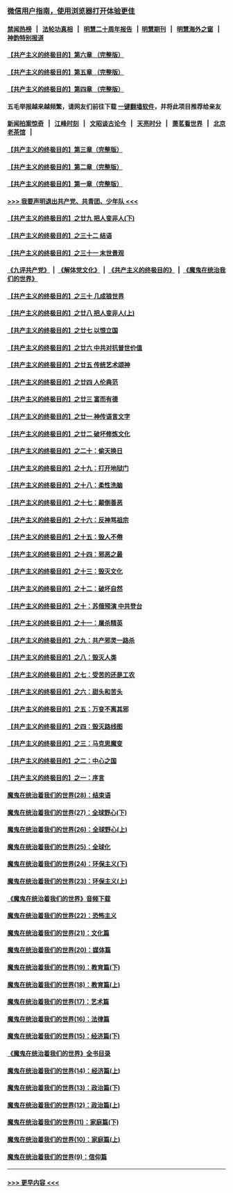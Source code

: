 ### [微信用户指南，使用浏览器打开体验更佳](https://github.com/gfw-breaker/banned-news1/blob/master/indexes/wechat-guide.md?t=0)
#### [禁闻热榜](热点新闻.md?t=0)  &nbsp;&nbsp;|&nbsp;&nbsp; [法轮功真相](https://github.com/gfw-breaker/truth/blob/master/README.md?t=0) &nbsp;&nbsp;|&nbsp;&nbsp; [明慧二十周年报告](https://github.com/gfw-breaker/mh-reports/blob/master/README.md?t=0) &nbsp;&nbsp;|&nbsp;&nbsp;[明慧期刊](https://github.com/gfw-breaker/mh-qikan) &nbsp;&nbsp;|&nbsp;&nbsp; [明慧海外之窗](https://github.com/gfw-breaker/mh-news/blob/master/README.md?t=0) &nbsp;&nbsp;|&nbsp;&nbsp; [神韵特别报道](https://github.com/gfw-breaker/mh-news/blob/master/shenyun.md?t=0)
#### [【共产主义的终极目的】第六章 （完整版）](../pages/nsc422/n11428913.md?t=02101544) 
#### [【共产主义的终极目的】第五章 （完整版）](../pages/nsc422/n11428912.md?t=02101544) 
#### [【共产主义的终极目的】第四章 （完整版）](../pages/nsc422/n11428907.md?t=02101544) 
#### 五毛举报越来越频繁，请网友们前往下载 [一键翻墙软件](https://github.com/gfw-breaker/ssr-accounts)，并将此项目推荐给亲友
#### [新闻拍案惊奇](https://github.com/gfw-breaker/banned-news1/blob/master/pages/link4.md) &nbsp;&nbsp;|&nbsp;&nbsp; [江峰时刻](https://github.com/gfw-breaker/banned-news1/blob/master/pages/link4.md) &nbsp;&nbsp;|&nbsp;&nbsp; [文昭谈古论今](https://github.com/gfw-breaker/banned-news1/blob/master/pages/link4.md) &nbsp;&nbsp;|&nbsp;&nbsp; [天亮时分](https://github.com/gfw-breaker/banned-news1/blob/master/pages/link4.md) &nbsp;&nbsp;|&nbsp;&nbsp; [萧茗看世界](https://github.com/gfw-breaker/banned-news1/blob/master/pages/link4.md) &nbsp;&nbsp;|&nbsp;&nbsp; [北京老茶馆](https://github.com/gfw-breaker/banned-news1/blob/master/pages/link4.md) &nbsp;&nbsp;|&nbsp;&nbsp; 
#### [【共产主义的终极目的】第三章（完整版）](../pages/nsc422/n11428848.md?t=02101544) 
#### [【共产主义的终极目的】第二章（完整版）](../pages/nsc422/n11428831.md?t=02101544) 
#### [【共产主义的终极目的】第一章（完整版）](../pages/nsc422/n11417651.md?t=02101544) 
#### [>>> 我要声明退出共产党、共青团、少年队 <<<](https://github.com/begood0513/goodnews/blob/master/quit/letter.md) 
#### [【共产主义的终极目的】之廿九 把人变非人(下)](../pages/nsc422/n11344140.md?t=02101544) 
#### [【共产主义的终极目的】之三十二 结语](../pages/nsc422/n11360535.md?t=02101544) 
#### [【共产主义的终极目的】之三十一 末世景观](../pages/nsc422/n11351129.md?t=02101544) 
#### [《九评共产党》](https://github.com/begood0513/9ping.md/blob/master/README.md) &nbsp;|&nbsp; [《解体党文化》](../../../../jtdwh.md/blob/master/README.md)  &nbsp;|&nbsp; [《共产主义的终极目的》](../../../../gczydzjmd.md/blob/master/README.md) &nbsp;|&nbsp; [《魔鬼在统治我们的世界》](../../../../mgztzwmdsj.md/blob/master/README.md) 
#### [【共产主义的终极目的】之三十 几成狼世界](../pages/nsc422/n11348280.md?t=02101544) 
#### [【共产主义的终极目的】之廿八 把人变非人(上)](../pages/nsc422/n11340492.md?t=02101544) 
#### [【共产主义的终极目的】之廿七 以恨立国](../pages/nsc422/n11336944.md?t=02101544) 
#### [【共产主义的终极目的】之廿六 中共对抗普世价值](../pages/nsc422/n11324785.md?t=02101544) 
#### [【共产主义的终极目的】之廿五 传统艺术颂神](../pages/nsc422/n11296396.md?t=02101544) 
#### [【共产主义的终极目的】之廿四 人伦典范](../pages/nsc422/n11296397.md?t=02101544) 
#### [【共产主义的终极目的】之廿三 富而有德](../pages/nsc422/n11283598.md?t=02101544) 
#### [【共产主义的终极目的】之廿一 神传语言文字](../pages/nsc422/n11263265.md?t=02101544) 
#### [【共产主义的终极目的】之廿二 破坏修炼文化](../pages/nsc422/n11245728.md?t=02101544) 
#### [【共产主义的终极目的】之二十：偷天换日](../pages/nsc422/n11238846.md?t=02101544) 
#### [【共产主义的终极目的】之十九：打开地狱门](../pages/nsc422/n11206376.md?t=02101544) 
#### [【共产主义的终极目的】之十八：柔性洗脑](../pages/nsc422/n11199994.md?t=02101544) 
#### [【共产主义的终极目的】之十七：颠倒善恶](../pages/nsc422/n11179782.md?t=02101544) 
#### [【共产主义的终极目的】之十六：反神骂祖宗](../pages/nsc422/n11166798.md?t=02101544) 
#### [【共产主义的终极目的】之十五：毁人不倦](../pages/nsc422/n11166792.md?t=02101544) 
#### [【共产主义的终极目的】之十四：邪恶之最](../pages/nsc422/n11150249.md?t=02101544) 
#### [【共产主义的终极目的】之十三：毁灭文化](../pages/nsc422/n11135227.md?t=02101544) 
#### [【共产主义的终极目的】之十二：破坏自然](../pages/nsc422/n11135214.md?t=02101544) 
#### [【共产主义的终极目的】之十：苏俄预演 中共登台](../pages/nsc422/n11118424.md?t=02101544) 
#### [【共产主义的终极目的】之十一：屠杀精英](../pages/nsc422/n11118442.md?t=02101544) 
#### [【共产主义的终极目的】之九：共产邪灵一路杀](../pages/nsc422/n11114139.md?t=02101544) 
#### [【共产主义的终极目的】之八：毁灭人类](../pages/nsc422/n11108503.md?t=02101544) 
#### [【共产主义的终极目的】之七：受苦的还是工农](../pages/nsc422/n11101809.md?t=02101544) 
#### [【共产主义的终极目的】之六：甜头和苦头](../pages/nsc422/n11096971.md?t=02101544) 
#### [【共产主义的终极目的】之五：万变不离其邪](../pages/nsc422/n11091285.md?t=02101544) 
#### [【共产主义的终极目的】之四：毁灭路线图](../pages/nsc422/n11086284.md?t=02101544) 
#### [【共产主义的终极目的】之三：马克思魔变](../pages/nsc422/n11061941.md?t=02101544) 
#### [【共产主义的终极目的】之二：中心之国](../pages/nsc422/n11047728.md?t=02101544) 
#### [【共产主义的终极目的】之一：序言](../pages/nsc422/n11086077.md?t=02101544) 
#### [魔鬼在统治着我们的世界(28)：结束语](../pages/nsc422/n10936246.md?t=02101544) 
#### [魔鬼在统治着我们的世界(27)：全球野心(下)](../pages/nsc422/n10928319.md?t=02101544) 
#### [魔鬼在统治着我们的世界(26)：全球野心(上)](../pages/nsc422/n10900318.md?t=02101544) 
#### [魔鬼在统治着我们的世界(25)：全球化](../pages/nsc422/n10788205.md?t=02101544) 
#### [魔鬼在统治着我们的世界(24)：环保主义(下)](../pages/nsc422/n10695307.md?t=02101544) 
#### [魔鬼在统治着我们的世界(23)：环保主义(上)](../pages/nsc422/n10688613.md?t=02101544) 
#### [《魔鬼在统治着我们的世界》音频下载](../pages/nsc422/n10635553.md?t=02101544) 
#### [魔鬼在统治着我们的世界(22)：恐怖主义](../pages/nsc422/n10614727.md?t=02101544) 
#### [魔鬼在统治着我们的世界(21)：文化篇](../pages/nsc422/n10597706.md?t=02101544) 
#### [魔鬼在统治着我们的世界(20)：媒体篇](../pages/nsc422/n10586579.md?t=02101544) 
#### [魔鬼在统治着我们的世界(19)：教育篇(下)](../pages/nsc422/n10564808.md?t=02101544) 
#### [魔鬼在统治着我们的世界(18)：教育篇(上)](../pages/nsc422/n10526970.md?t=02101544) 
#### [魔鬼在统治着我们的世界(17)：艺术篇](../pages/nsc422/n10499093.md?t=02101544) 
#### [魔鬼在统治着我们的世界(16)：法律篇](../pages/nsc422/n10485969.md?t=02101544) 
#### [魔鬼在统治着我们的世界(15)：经济篇(下)](../pages/nsc422/n10469975.md?t=02101544) 
#### [《魔鬼在统治着我们的世界》全书目录](../pages/nsc422/n10464261.md?t=02101544) 
#### [魔鬼在统治着我们的世界(14)：经济篇(上)](../pages/nsc422/n10457370.md?t=02101544) 
#### [魔鬼在统治着我们的世界(13)：政治篇(下)](../pages/nsc422/n10448270.md?t=02101544) 
#### [魔鬼在统治着我们的世界(12)：政治篇(上)](../pages/nsc422/n10444576.md?t=02101544) 
#### [魔鬼在统治着我们的世界(11)：家庭篇(下)](../pages/nsc422/n10440961.md?t=02101544) 
#### [魔鬼在统治着我们的世界(10)：家庭篇(上)](../pages/nsc422/n10435448.md?t=02101544) 
#### [魔鬼在统治着我们的世界(9)：信仰篇](../pages/nsc422/n10432159.md?t=02101544) 

----
#### [ >>> 更早内容 <<< ](../indexes/nsc422-earlier.md)
